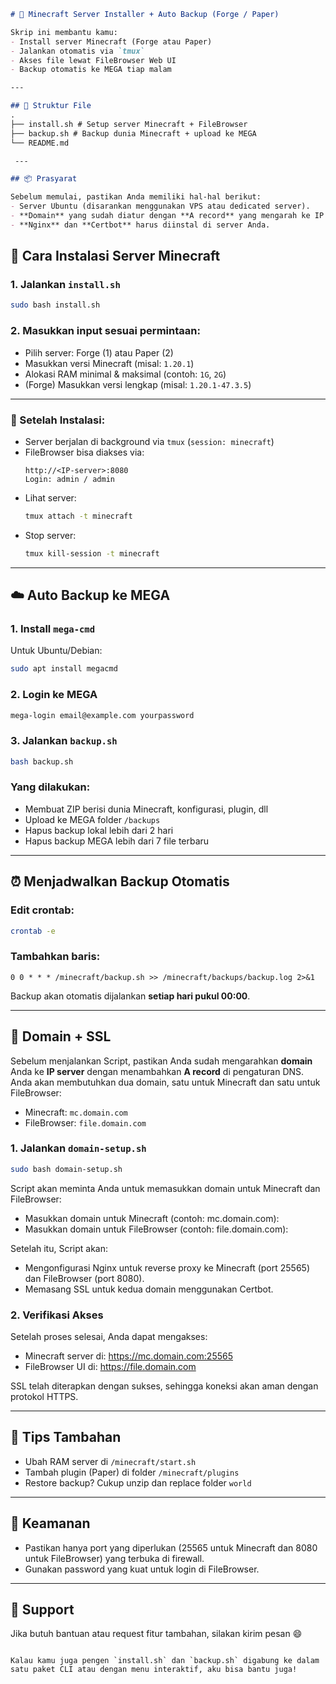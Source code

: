 ```markdown
# 🧱 Minecraft Server Installer + Auto Backup (Forge / Paper)

Skrip ini membantu kamu:
- Install server Minecraft (Forge atau Paper)
- Jalankan otomatis via `tmux`
- Akses file lewat FileBrowser Web UI
- Backup otomatis ke MEGA tiap malam

---

## 📁 Struktur File
.
├── install.sh # Setup server Minecraft + FileBrowser
├── backup.sh # Backup dunia Minecraft + upload ke MEGA
└── README.md

 ---

## 📦 Prasyarat

Sebelum memulai, pastikan Anda memiliki hal-hal berikut:
- Server Ubuntu (disarankan menggunakan VPS atau dedicated server).
- **Domain** yang sudah diatur dengan **A record** yang mengarah ke IP server Anda.
- **Nginx** dan **Certbot** harus diinstal di server Anda.

```

## 🚀 Cara Instalasi Server Minecraft

### 1. Jalankan `install.sh`

```bash
sudo bash install.sh
```

### 2. Masukkan input sesuai permintaan:
- Pilih server: Forge (1) atau Paper (2)
- Masukkan versi Minecraft (misal: `1.20.1`)
- Alokasi RAM minimal & maksimal (contoh: `1G`, `2G`)
- (Forge) Masukkan versi lengkap (misal: `1.20.1-47.3.5`)

---

### 🔧 Setelah Instalasi:
- Server berjalan di background via `tmux` (`session: minecraft`)
- FileBrowser bisa diakses via:
  ```
  http://<IP-server>:8080
  Login: admin / admin
  ```
- Lihat server:
  ```bash
  tmux attach -t minecraft
  ```
- Stop server:
  ```bash
  tmux kill-session -t minecraft
  ```

---

## ☁️ Auto Backup ke MEGA

### 1. Install `mega-cmd`
Untuk Ubuntu/Debian:
```bash
sudo apt install megacmd
```

### 2. Login ke MEGA
```bash
mega-login email@example.com yourpassword
```

### 3. Jalankan `backup.sh`

```bash
bash backup.sh
```

### Yang dilakukan:
- Membuat ZIP berisi dunia Minecraft, konfigurasi, plugin, dll
- Upload ke MEGA folder `/backups`
- Hapus backup lokal lebih dari 2 hari
- Hapus backup MEGA lebih dari 7 file terbaru

---

## ⏰ Menjadwalkan Backup Otomatis

### Edit crontab:
```bash
crontab -e
```

### Tambahkan baris:
```
0 0 * * * /minecraft/backup.sh >> /minecraft/backups/backup.log 2>&1
```

Backup akan otomatis dijalankan **setiap hari pukul 00:00**.

---

## 🚀 Domain + SSL 

Sebelum menjalankan Script, pastikan Anda sudah mengarahkan **domain** Anda ke **IP server** dengan menambahkan **A record** di pengaturan DNS. Anda akan membutuhkan dua domain, satu untuk Minecraft dan satu untuk FileBrowser:
- Minecraft: `mc.domain.com`
- FileBrowser: `file.domain.com`

### 1. Jalankan `domain-setup.sh`

```bash
sudo bash domain-setup.sh
```
Script akan meminta Anda untuk memasukkan domain untuk Minecraft dan FileBrowser:
- Masukkan domain untuk Minecraft (contoh: mc.domain.com):
- Masukkan domain untuk FileBrowser (contoh: file.domain.com):

Setelah itu, Script akan:
- Mengonfigurasi Nginx untuk reverse proxy ke Minecraft (port 25565) dan FileBrowser (port 8080).
- Memasang SSL untuk kedua domain menggunakan Certbot.

### 2. Verifikasi Akses
Setelah proses selesai, Anda dapat mengakses:
- Minecraft server di: https://mc.domain.com:25565
- FileBrowser UI di: https://file.domain.com

SSL telah diterapkan dengan sukses, sehingga koneksi akan aman dengan protokol HTTPS.

---


## 📌 Tips Tambahan

- Ubah RAM server di `/minecraft/start.sh`
- Tambah plugin (Paper) di folder `/minecraft/plugins`
- Restore backup? Cukup unzip dan replace folder `world`

---

## 🔐 Keamanan
- Pastikan hanya port yang diperlukan (25565 untuk Minecraft dan 8080 untuk FileBrowser) yang terbuka di firewall.
- Gunakan password yang kuat untuk login di FileBrowser.

---

## 💬 Support
Jika butuh bantuan atau request fitur tambahan, silakan kirim pesan 😄

```

Kalau kamu juga pengen `install.sh` dan `backup.sh` digabung ke dalam satu paket CLI atau dengan menu interaktif, aku bisa bantu juga!
